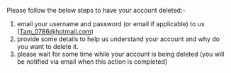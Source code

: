 Please follow the below steps to have your account deleted:-
1. email your username and password (or email if applicable) to us (Tam_0786@hotmail.com)
2. provide some details to help us understand your account and why do you want to delete it.
3. please wait for some time while your account is being deleted (you will be notified via email when this action is completed)
